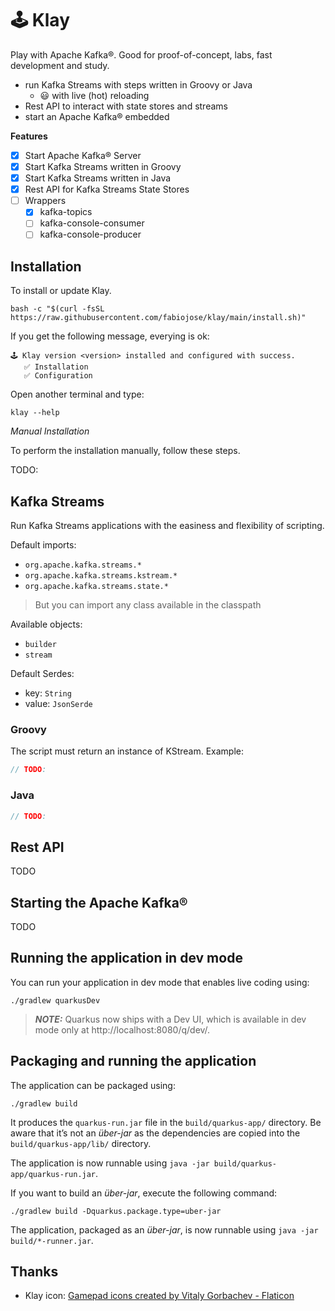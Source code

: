 # 🕹️ Klay

Play with Apache Kafka®. Good for proof-of-concept, labs, fast development and study.

- run Kafka Streams with steps written in Groovy or Java
  - 😃 with live (hot) reloading
- Rest API to interact with state stores and streams
- start an Apache Kafka® embedded

__Features__

- [x] Start Apache Kafka® Server
- [x] Start Kafka Streams written in Groovy
- [x] Start Kafka Streams written in Java
- [x] Rest API for Kafka Streams State Stores
- [ ] Wrappers
  - [x] kafka-topics
  - [ ] kafka-console-consumer
  - [ ] kafka-console-producer

## Installation

To install or update Klay.

```console
bash -c "$(curl -fsSL https://raw.githubusercontent.com/fabiojose/klay/main/install.sh)"
```

If you get the following message, everying is ok:

```console
🕹️ Klay version <version> installed and configured with success.
   ✅ Installation
   ✅ Configuration
```

Open another terminal and type:

```console
klay --help
```

_Manual Installation_

To perform the installation manually, follow these steps.

TODO:

## Kafka Streams

Run Kafka Streams applications with the easiness and flexibility of scripting.

Default imports:

- `org.apache.kafka.streams.*`
- `org.apache.kafka.streams.kstream.*`
- `org.apache.kafka.streams.state.*`

> But you can import any class available in the classpath

Available objects:

- `builder`
- `stream`

Default Serdes:

- key: `String`
- value: `JsonSerde`

### Groovy

The script must return an instance of KStream. Example:

```groovy
// TODO:

```

### Java

```java
// TODO:

```

## Rest API

TODO

## Starting the Apache Kafka®

TODO

## Running the application in dev mode

You can run your application in dev mode that enables live coding using:
```shell script
./gradlew quarkusDev
```

> **_NOTE:_**  Quarkus now ships with a Dev UI, which is available in dev mode only at http://localhost:8080/q/dev/.

## Packaging and running the application

The application can be packaged using:
```shell script
./gradlew build
```
It produces the `quarkus-run.jar` file in the `build/quarkus-app/` directory.
Be aware that it’s not an _über-jar_ as the dependencies are copied into the `build/quarkus-app/lib/` directory.

The application is now runnable using `java -jar build/quarkus-app/quarkus-run.jar`.

If you want to build an _über-jar_, execute the following command:
```shell script
./gradlew build -Dquarkus.package.type=uber-jar
```

The application, packaged as an _über-jar_, is now runnable using `java -jar build/*-runner.jar`.

## Thanks

- Klay icon: <a href="https://www.flaticon.com/free-icons/gamepad" title="gamepad icons">Gamepad icons created by Vitaly Gorbachev - Flaticon</a>
